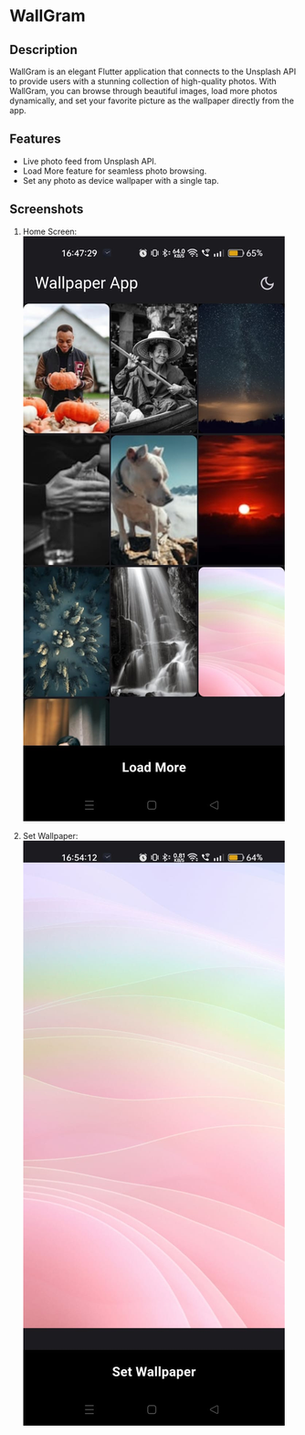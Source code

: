 # WallGram




## Description
WallGram is an elegant Flutter application that connects to the Unsplash API to provide users with a stunning collection of high-quality photos. With WallGram, you can browse through beautiful images, load more photos dynamically, and set your favorite picture as the wallpaper directly from the app.

## Features
- Live photo feed from Unsplash API.
- Load More feature for seamless photo browsing.
- Set any photo as device wallpaper with a single tap.


## Screenshots
1. Home Screen:
   ![Home Screen](assets/image2.jpeg)

2. Set Wallpaper:
   ![Set Wallpaper](assets/image1.jpeg)



